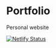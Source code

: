 # Portfolio
Personal website

[![Netlify Status](https://api.netlify.com/api/v1/badges/2bb49e1d-332b-4ce9-b48f-1c6c26c4ab8b/deploy-status)](https://app.netlify.com/sites/sakeenzaman/deploys)
